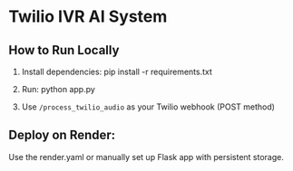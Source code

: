 # Twilio IVR AI System

## How to Run Locally
1. Install dependencies:
   pip install -r requirements.txt

2. Run:
   python app.py

3. Use `/process_twilio_audio` as your Twilio webhook (POST method)

## Deploy on Render:
Use the render.yaml or manually set up Flask app with persistent storage.